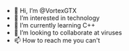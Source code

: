 - 👋 Hi, I’m @VortexGTX
- 👀 I’m interested in technology
- 🌱 I’m currently learning C++
- 💞️ I’m looking to collaborate at viruses
- 📫 How to reach me you can't

